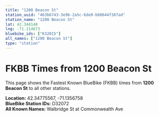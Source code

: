 ```yaml
---
title: "1200 Beacon St"
station_uuid: "463b6743-3e96-2a5c-6de0-b60644f387ad"
station_name: "1200 Beacon St"
lat: 42.344148
lng: -71.114673
bluebike_ids: ["K32015"]
all_names: ["1200 Beacon St"]
type: "station"
---
```


# FKBB Times from 1200 Beacon St

This page shows the Fastest Known BlueBike (FKBB) times from **1200 Beacon St** to all other stations.

**Location:** 42.34775567, -71.1356758  
**BlueBike Station IDs:** D32072  
**All Known Names:** Walbridge St at Commonwealth Ave


